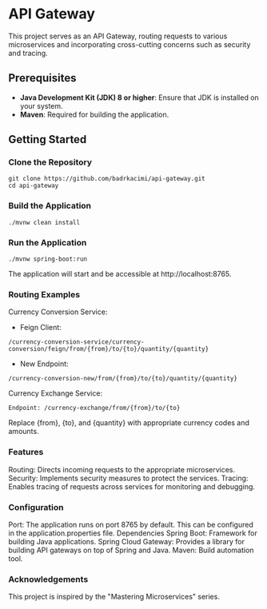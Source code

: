 # API Gateway

This project serves as an API Gateway, routing requests to various microservices and incorporating cross-cutting concerns such as security and tracing.

## Prerequisites

- **Java Development Kit (JDK) 8 or higher**: Ensure that JDK is installed on your system.
- **Maven**: Required for building the application.

## Getting Started

### Clone the Repository

```
git clone https://github.com/badrkacimi/api-gateway.git
cd api-gateway
```
### Build the Application

```
./mvnw clean install
```

### Run the Application

```
./mvnw spring-boot:run
```

The application will start and be accessible at http://localhost:8765.

### Routing Examples

Currency Conversion Service:
- Feign Client: 
```
/currency-conversion-service/currency-conversion/feign/from/{from}/to/{to}/quantity/{quantity}
```
- New Endpoint:
```
/currency-conversion-new/from/{from}/to/{to}/quantity/{quantity}
```

Currency Exchange Service:
```
Endpoint: /currency-exchange/from/{from}/to/{to}
```

Replace {from}, {to}, and {quantity} with appropriate currency codes and amounts.

###  Features
Routing: Directs incoming requests to the appropriate microservices.
Security: Implements security measures to protect the services.
Tracing: Enables tracing of requests across services for monitoring and debugging.

### Configuration
Port: The application runs on port 8765 by default. This can be configured in the application.properties file.
Dependencies
Spring Boot: Framework for building Java applications.
Spring Cloud Gateway: Provides a library for building API gateways on top of Spring and Java.
Maven: Build automation tool.


### Acknowledgements
This project is inspired by the "Mastering Microservices" series.
